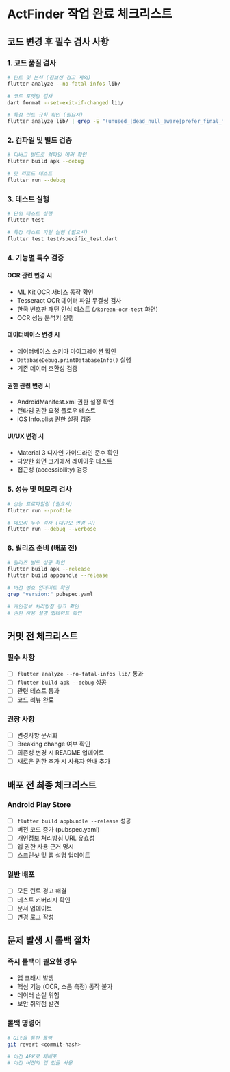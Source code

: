 # ActFinder 작업 완료 체크리스트

## 코드 변경 후 필수 검사 사항

### 1. 코드 품질 검사
```bash
# 린트 및 분석 (정보성 경고 제외)
flutter analyze --no-fatal-infos lib/

# 코드 포맷팅 검사
dart format --set-exit-if-changed lib/

# 특정 린트 규칙 확인 (필요시)
flutter analyze lib/ | grep -E "(unused_|dead_null_aware|prefer_final_fields)"
```

### 2. 컴파일 및 빌드 검증
```bash
# 디버그 빌드로 컴파일 에러 확인
flutter build apk --debug

# 핫 리로드 테스트
flutter run --debug
```

### 3. 테스트 실행
```bash
# 단위 테스트 실행
flutter test

# 특정 테스트 파일 실행 (필요시)
flutter test test/specific_test.dart
```

### 4. 기능별 특수 검증

#### OCR 관련 변경 시
- ML Kit OCR 서비스 동작 확인
- Tesseract OCR 데이터 파일 무결성 검사
- 한국 번호판 패턴 인식 테스트 (`/korean-ocr-test` 화면)
- OCR 성능 분석기 실행

#### 데이터베이스 변경 시
- 데이터베이스 스키마 마이그레이션 확인
- `DatabaseDebug.printDatabaseInfo()` 실행
- 기존 데이터 호환성 검증

#### 권한 관련 변경 시
- AndroidManifest.xml 권한 설정 확인
- 런타임 권한 요청 플로우 테스트
- iOS Info.plist 권한 설정 검증

#### UI/UX 변경 시
- Material 3 디자인 가이드라인 준수 확인
- 다양한 화면 크기에서 레이아웃 테스트
- 접근성 (accessibility) 검증

### 5. 성능 및 메모리 검사
```bash
# 성능 프로파일링 (필요시)
flutter run --profile

# 메모리 누수 검사 (대규모 변경 시)
flutter run --debug --verbose
```

### 6. 릴리즈 준비 (배포 전)
```bash
# 릴리즈 빌드 성공 확인
flutter build apk --release
flutter build appbundle --release

# 버전 번호 업데이트 확인
grep "version:" pubspec.yaml

# 개인정보 처리방침 링크 확인
# 권한 사용 설명 업데이트 확인
```

## 커밋 전 체크리스트

### 필수 사항
- [ ] `flutter analyze --no-fatal-infos lib/` 통과
- [ ] `flutter build apk --debug` 성공
- [ ] 관련 테스트 통과
- [ ] 코드 리뷰 완료

### 권장 사항
- [ ] 변경사항 문서화
- [ ] Breaking change 여부 확인
- [ ] 의존성 변경 시 README 업데이트
- [ ] 새로운 권한 추가 시 사용자 안내 추가

## 배포 전 최종 체크리스트

### Android Play Store
- [ ] `flutter build appbundle --release` 성공
- [ ] 버전 코드 증가 (pubspec.yaml)
- [ ] 개인정보 처리방침 URL 유효성
- [ ] 앱 권한 사용 근거 명시
- [ ] 스크린샷 및 앱 설명 업데이트

### 일반 배포
- [ ] 모든 린트 경고 해결
- [ ] 테스트 커버리지 확인
- [ ] 문서 업데이트
- [ ] 변경 로그 작성

## 문제 발생 시 롤백 절차

### 즉시 롤백이 필요한 경우
- 앱 크래시 발생
- 핵심 기능 (OCR, 소음 측정) 동작 불가
- 데이터 손실 위험
- 보안 취약점 발견

### 롤백 명령어
```bash
# Git을 통한 롤백
git revert <commit-hash>

# 이전 APK로 재배포
# 이전 버전의 앱 번들 사용
```